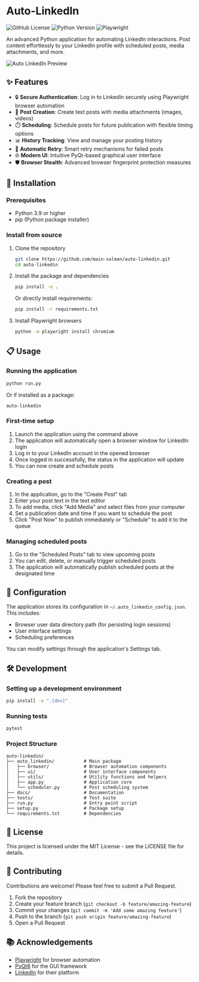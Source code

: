 # Auto-LinkedIn

![GitHub License](https://img.shields.io/github/license/main-salman/auto-linkedin)
![Python Version](https://img.shields.io/badge/python-3.9%2B-blue)
![Playwright](https://img.shields.io/badge/automation-playwright-green)

An advanced Python application for automating LinkedIn interactions. Post content effortlessly to your LinkedIn profile with scheduled posts, media attachments, and more.

![Auto LinkedIn Preview](https://github.com/main-salman/auto-linkedin/raw/main/docs/images/app_preview.png)

## ✨ Features

- 🔒 **Secure Authentication**: Log in to LinkedIn securely using Playwright browser automation
- 📝 **Post Creation**: Create text posts with media attachments (images, videos)
- ⏱️ **Scheduling**: Schedule posts for future publication with flexible timing options
- 📊 **History Tracking**: View and manage your posting history
- 🔄 **Automatic Retry**: Smart retry mechanisms for failed posts
- 🌐 **Modern UI**: Intuitive PyQt-based graphical user interface
- 🛡️ **Browser Stealth**: Advanced browser fingerprint protection measures

## 🚀 Installation

### Prerequisites

- Python 3.9 or higher
- pip (Python package installer)

### Install from source

1. Clone the repository
   ```bash
   git clone https://github.com/main-salman/auto-linkedin.git
   cd auto-linkedin
   ```

2. Install the package and dependencies
   ```bash
   pip install -e .
   ```
   
   Or directly install requirements:
   ```bash
   pip install -r requirements.txt
   ```

3. Install Playwright browsers
   ```bash
   python -m playwright install chromium
   ```

## 📋 Usage

### Running the application

```bash
python run.py
```

Or if installed as a package:

```bash
auto-linkedin
```

### First-time setup

1. Launch the application using the command above
2. The application will automatically open a browser window for LinkedIn login
3. Log in to your LinkedIn account in the opened browser
4. Once logged in successfully, the status in the application will update
5. You can now create and schedule posts

### Creating a post

1. In the application, go to the "Create Post" tab
2. Enter your post text in the text editor
3. To add media, click "Add Media" and select files from your computer
4. Set a publication date and time if you want to schedule the post
5. Click "Post Now" to publish immediately or "Schedule" to add it to the queue

### Managing scheduled posts

1. Go to the "Scheduled Posts" tab to view upcoming posts
2. You can edit, delete, or manually trigger scheduled posts
3. The application will automatically publish scheduled posts at the designated time

## 🔧 Configuration

The application stores its configuration in `~/.auto_linkedin_config.json`. This includes:

- Browser user data directory path (for persisting login sessions)
- User interface settings
- Scheduling preferences

You can modify settings through the application's Settings tab.

## 🛠️ Development

### Setting up a development environment

```bash
pip install -e ".[dev]"
```

### Running tests

```bash
pytest
```

### Project Structure

```
auto-linkedin/
├── auto_linkedin/           # Main package
│   ├── browser/             # Browser automation components
│   ├── ui/                  # User interface components
│   ├── utils/               # Utility functions and helpers
│   ├── app.py               # Application core
│   └── scheduler.py         # Post scheduling system
├── docs/                    # Documentation
├── tests/                   # Test suite
├── run.py                   # Entry point script
├── setup.py                 # Package setup
└── requirements.txt         # Dependencies
```

## 📝 License

This project is licensed under the MIT License - see the LICENSE file for details.

## 👥 Contributing

Contributions are welcome! Please feel free to submit a Pull Request.

1. Fork the repository
2. Create your feature branch (`git checkout -b feature/amazing-feature`)
3. Commit your changes (`git commit -m 'Add some amazing feature'`)
4. Push to the branch (`git push origin feature/amazing-feature`)
5. Open a Pull Request

## 📚 Acknowledgements

- [Playwright](https://playwright.dev) for browser automation
- [PyQt6](https://www.riverbankcomputing.com/software/pyqt/) for the GUI framework
- [LinkedIn](https://www.linkedin.com) for their platform 